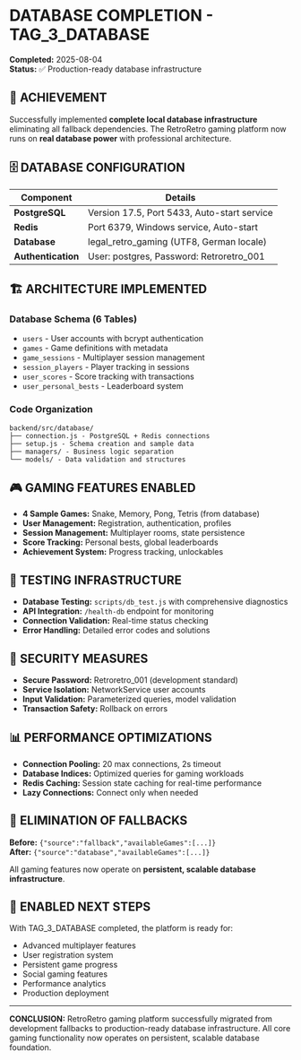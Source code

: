 # DATABASE COMPLETION - TAG_3_DATABASE

**Completed:** 2025-08-04  
**Status:** ✅ Production-ready database infrastructure

## 🎯 ACHIEVEMENT

Successfully implemented **complete local database infrastructure** eliminating all fallback dependencies. The RetroRetro gaming platform now runs on **real database power** with professional architecture.

## 🗄️ DATABASE CONFIGURATION

| Component | Details |
|-----------|---------|
| **PostgreSQL** | Version 17.5, Port 5433, Auto-start service |
| **Redis** | Port 6379, Windows service, Auto-start |
| **Database** | legal_retro_gaming (UTF8, German locale) |
| **Authentication** | User: postgres, Password: Retroretro_001 |

## 🏗️ ARCHITECTURE IMPLEMENTED

### Database Schema (6 Tables)
- `users` - User accounts with bcrypt authentication
- `games` - Game definitions with metadata  
- `game_sessions` - Multiplayer session management
- `session_players` - Player tracking in sessions
- `user_scores` - Score tracking with transactions
- `user_personal_bests` - Leaderboard system

### Code Organization
```
backend/src/database/
├── connection.js - PostgreSQL + Redis connections
├── setup.js - Schema creation and sample data
├── managers/ - Business logic separation
└── models/ - Data validation and structures
```

## 🎮 GAMING FEATURES ENABLED

- **4 Sample Games:** Snake, Memory, Pong, Tetris (from database)
- **User Management:** Registration, authentication, profiles
- **Session Management:** Multiplayer rooms, state persistence
- **Score Tracking:** Personal bests, global leaderboards
- **Achievement System:** Progress tracking, unlockables

## 🧪 TESTING INFRASTRUCTURE

- **Database Testing:** `scripts/db_test.js` with comprehensive diagnostics
- **API Integration:** `/health-db` endpoint for monitoring
- **Connection Validation:** Real-time status checking
- **Error Handling:** Detailed error codes and solutions

## 🔐 SECURITY MEASURES

- **Secure Password:** Retroretro_001 (development standard)
- **Service Isolation:** NetworkService user accounts
- **Input Validation:** Parameterized queries, model validation
- **Transaction Safety:** Rollback on errors

## 📊 PERFORMANCE OPTIMIZATIONS

- **Connection Pooling:** 20 max connections, 2s timeout
- **Database Indices:** Optimized queries for gaming workloads
- **Redis Caching:** Session state caching for real-time performance
- **Lazy Connections:** Connect only when needed

## 🎯 ELIMINATION OF FALLBACKS

**Before:** `{"source":"fallback","availableGames":[...]}`  
**After:** `{"source":"database","availableGames":[...]}`

All gaming features now operate on **persistent, scalable database infrastructure**.

## 🚀 ENABLED NEXT STEPS

With TAG_3_DATABASE completed, the platform is ready for:
- Advanced multiplayer features
- User registration system
- Persistent game progress
- Social gaming features
- Performance analytics
- Production deployment

---

**CONCLUSION:** RetroRetro gaming platform successfully migrated from development fallbacks to production-ready database infrastructure. All core gaming functionality now operates on persistent, scalable database foundation.